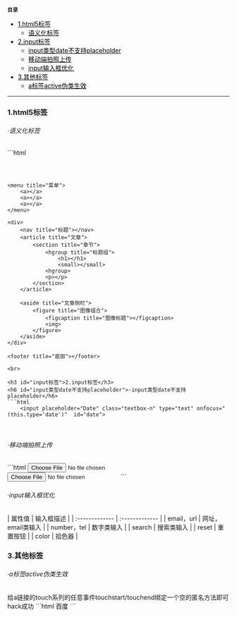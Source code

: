 **`目录`**

- [1.html5标签](#html5标签)
	+ [语义化标签](#语义化标签)
- [2.input标签](#input标签)
	+ [input类型date不支持placeholder](#input类型date不支持placeholder)
	+ [移动端拍照上传](#移动端拍照上传)
	+ [input输入框优化](#input输入框优化)
- [3.其他标签](#其他标签)
	+ [a标签active伪类生效](#a标签active伪类生效)

---

<h3 id="html5标签">1.html5标签</h3>
<h6 id="语义化标签">·语义化标签</h6>
```html
	<header title="头部"></header>

	<menu title="菜单">
		<a></a>
		<a></a>
		<a></a>
	</menu>

	<div>
		<nav title="标题"></nav>
		<article title="文章">
			<section title="章节">
				<hgroup title="标题组">
					<h1></h1>
					<small></small>
				<hgroup>
				<p></p>
			</section>
		</article>

		<aside title="文章侧栏">
			<figure title="图像组合">
				<figcaption title="图像标题"></figcaption>
				<img>
			</figure>
		</aside>
	</div>

	<footer title="底部"></footer>
```
<br>

<h3 id="input标签">2.input标签</h3>
<h6 id="input类型date不支持placeholder">·input类型date不支持placeholder</h6>
```html
	<input placeholder="Date" class="textbox-n" type="text" onfocus="(this.type='date')"  id="date">
```
<br>

<h6 id="移动端拍照上传">·移动端拍照上传</h6>
```html
	<input type=file accept="video/*">
	<input type=file accept="image/*">
```
<br>

<h6 id="input输入框优化">·input输入框优化</h6>
| 属性值    | 输入框描述     |
| :------------- | :------------- |
| email，url       | 网址，email类输入       |
| number，tel      | 数字类输入       |
| search       | 搜索类输入       |
| reset       | 重置按钮       |
| color       | 拾色器       |
<br>

<h3 id="其他标签">3.其他标签</h3>

<h6 id="a标签active伪类生效">·a标签active伪类生效</h6>
给a链接的touch系列的任意事件touchstart/touchend绑定一个空的匿名方法即可hack成功
```html
	<style>
		a { color: #000; }
		a:active { color: #fff; }
	</style>
	<a herf="www.baidu.com">百度</a>
	<script>
		var a = document.getElementsByTagName('a');
		for(var i=0;i<a.length;i++){
			a[i].addEventListener('touchstart',function(){},false);
		}
	</script>
```
